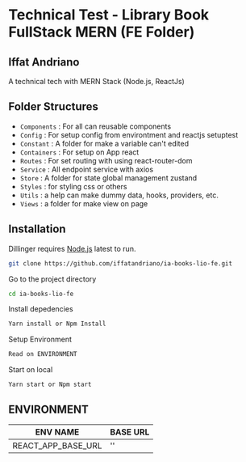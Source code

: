 # Technical Test - Library Book FullStack MERN (FE Folder)

## Iffat Andriano

A technical tech with MERN Stack (Node.js, ReactJs)

## Folder Structures

- `Components` : For all can reusable components
- `Config` : For setup config from environtment and reactjs setuptest
- `Constant` : A folder for make a variable can't edited
- `Containers` : For setup on App react
- `Routes` : For set routing with using react-router-dom
- `Service` : All endpoint service with axios
- `Store` : A folder for state global management zustand
- `Styles` : for styling css or others
- `Utils` : a help can make dummy data, hooks, providers, etc.
- `Views` : a folder for make view on page

## Installation

Dillinger requires [Node.js](https://nodejs.org/) latest to run.

```sh
git clone https://github.com/iffatandriano/ia-books-lio-fe.git
```

Go to the project directory

```sh
cd ia-books-lio-fe
```

Install depedencies

```sh
Yarn install or Npm Install
```

Setup Environment

```sh
Read on ENVIRONMENT
```

Start on local

```
Yarn start or Npm start
```

## ENVIRONMENT

| ENV NAME           | BASE URL |
| ------------------ | -------- |
| REACT_APP_BASE_URL | ''       |

